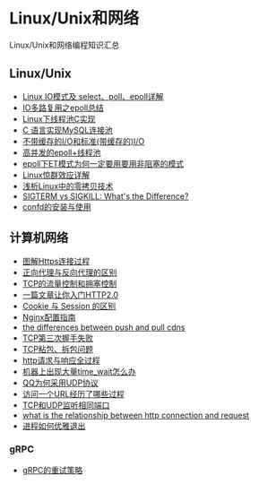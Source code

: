 # Linux/Unix和网络
Linux/Unix和网络编程知识汇总

## Linux/Unix
- [Linux IO模式及 select、poll、epoll详解](https://segmentfault.com/a/1190000003063859)
- [IO多路复用之epoll总结](https://www.cnblogs.com/Anker/archive/2013/08/17/3263780.html)
- [Linux下线程池C实现](https://blog.csdn.net/woxiaohahaa/article/details/51510747)
- [C 语言实现MySQL连接池](https://blog.csdn.net/qq_36359022/article/details/78771282)
- [不带缓存的I/O和标准(带缓存的)I/O](https://www.cnblogs.com/youxin/p/4061813.html)
- [高并发的epoll+线程池](https://blog.csdn.net/libaineu2004/article/details/72822558)
- [epoll下ET模式为何一定要用要用非阻塞的模式](https://blog.csdn.net/ldw662523/article/details/79912070)
- [Linux惊群效应详解](https://blog.csdn.net/lyztyycode/article/details/78648798)
- [浅析Linux中的零拷贝技术](https://www.jianshu.com/p/fad3339e3448)
- [SIGTERM vs SIGKILL: What's the Difference?](https://linuxhandbook.com/sigterm-vs-sigkill/#:~:text=SIGTERM%20gracefully%20kills%20the%20process,the%20child%20processes%20as%20well.)
- [confd的安装与使用](https://blog.csdn.net/bbwangj/article/details/82953786)


## 计算机网络
- [图解Https连接过程](https://blog.csdn.net/jinrumorijuesha/article/details/79655561)
- [正向代理与反向代理的区别](https://cloud.tencent.com/developer/article/1418457)
- [TCP的流量控制和拥塞控制](https://blog.csdn.net/yechaodechuntian/article/details/25429143)
- [一篇文章让你入门HTTP2.0](https://segmentfault.com/a/1190000016656529)
- [Cookie 与 Session 的区别](https://juejin.im/entry/5766c29d6be3ff006a31b84e)
- [Nginx配置指南](https://www.jianshu.com/p/4ee4098f2bbd)
- [the differences between push and pull cdns](http://www.travelblogadvice.com/technical/the-differences-between-push-and-pull-cdns/)
- [TCP第三次握手失败](https://www.cnblogs.com/heyonggang/p/3386415.html)
- [TCP粘包、拆包问题](https://network.51cto.com/art/201910/604438.htm)
- [http请求与响应全过程](https://blog.csdn.net/pmt123456/article/details/55216555)
- [机器上出现大量time_wait怎么办](https://blog.csdn.net/fanren224/article/details/89849276)
- [QQ为何采用UDP协议](https://blog.csdn.net/junjunba2689/article/details/82593124#comments)
- [访问一个URL经历了哪些过程](https://blog.csdn.net/Myxyj/article/details/80027700?depth_1-utm_source=distribute.pc_relevant.none-task-blog-BlogCommendFromMachineLearnPai2-1&utm_source=distribute.pc_relevant.none-task-blog-BlogCommendFromMachineLearnPai2-1)
- [TCP和UDP监听相同端口](https://blog.51cto.com/12083623/2362539)
- [what is the relationship between http connection and request
](https://stackoverflow.com/questions/34034341/what-is-the-relationship-between-http-connection-and-request#:~:text=HTTP%20connections%20%2D%20client%20and%20server,a%20connection%20with%20the%20server.)
- [进程如何优雅退出](https://juejin.cn/post/6844904121057673223)


### gRPC
- [gRPC的重试策略](https://zhuanlan.zhihu.com/p/73747546)
